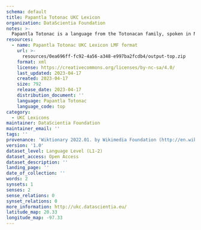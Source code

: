 ```yaml
---
schema: default
title: Papantla Totonac UKC Lexicon
organization: DataScientia Foundation
notes: >-
  Papantla Totonac is a language from the Totonacan family, spoken in North America. The UKC Lexicon of Papantla Totonac is represented as a lexico-semantic network. It consists of words, word senses, synsets, as well as sense-level and synset-level relationships.
resources:
  - name: Papantla Totonac UKC Lexicon LMF format
    url: >-
      resources/0ea696ff-fc92-4a56-a348-e997ba2fcdb4/output-top.zip
    format: xml
    license: https://creativecommons.org/licenses/by-nc-sa/4.0/
    last_updated: 2023-04-17
    created: 2023-04-17
    size: 792
    release_date: 2023-04-17
    distribution_document: ''
    language: Papantla Totonac
    language_code: top
category:
  - UKC Lexicons
maintainer: DataScientia Foundation
maintainer_email: ''
tags: ''
provenance: 'Wiktionary 2022.01. by Wikimedia Foundation (http://en.wiktionary.org); Princeton WordNet 2.1 by Princeton University (https://wordnet.princeton.edu)'
version: '1.0'
dataset_level: Language Level (L1-2)
dataset_access: Open Access
dataset_description: ''
landing_page: ''
date_of_collection: ''
words: 2
synsets: 1
senses: 2
sense_relations: 0
synset_relations: 0
more_information: http://ukc.datascientia.eu/
latitude_map: 20.33
longitude_map: -97.33
---
```

